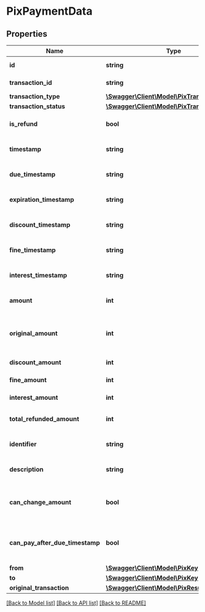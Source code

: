 # PixPaymentData

## Properties
Name | Type | Description | Notes
------------ | ------------- | ------------- | -------------
**id** | **string** | Id do pagamento | [optional] 
**transaction_id** | **string** | Id da transação | [optional] 
**transaction_type** | [**\Swagger\Client\Model\PixTransactionType**](PixTransactionType.md) |  | [optional] 
**transaction_status** | [**\Swagger\Client\Model\PixTransactionStatus**](PixTransactionStatus.md) |  | [optional] 
**is_refund** | **bool** | Indica se é uma devolução | [optional] 
**timestamp** | **string** | Timestamp do pagamento | [optional] 
**due_timestamp** | **string** | Timestamp do vencimento | [optional] 
**expiration_timestamp** | **string** | Timestamp máximo para pagamento | [optional] 
**discount_timestamp** | **string** | Timestamp máximo para o desconto | [optional] 
**fine_timestamp** | **string** | Timestamp máximo para multa | [optional] 
**interest_timestamp** | **string** | Timestamp máximo para juros | [optional] 
**amount** | **int** | Valor total do pagamento | [optional] 
**original_amount** | **int** | Valor do pagamento sem juros, multas ou descontos | [optional] 
**discount_amount** | **int** | Valor total do desconto | [optional] 
**fine_amount** | **int** | Valor total da multa | [optional] 
**interest_amount** | **int** | Valor total dos juros | [optional] 
**total_refunded_amount** | **int** | Valor total das devoluções | [optional] 
**identifier** | **string** | Descrição do pagamento | [optional] 
**description** | **string** | Descrição do pagamento | [optional] 
**can_change_amount** | **bool** | Indica a possibilidade de alterar o valor do pagamento | [optional] 
**can_pay_after_due_timestamp** | **bool** | Indica a possibilidade de pagar após o vencimento | [optional] 
**from** | [**\Swagger\Client\Model\PixKey**](PixKey.md) |  | [optional] 
**to** | [**\Swagger\Client\Model\PixKey**](PixKey.md) |  | [optional] 
**original_transaction** | [**\Swagger\Client\Model\PixResume**](PixResume.md) |  | [optional] 

[[Back to Model list]](../../README.md#documentation-for-models) [[Back to API list]](../../README.md#documentation-for-api-endpoints) [[Back to README]](../../README.md)

